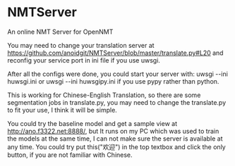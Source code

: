 # NMTServer
An online NMT Server for OpenNMT

You may need to change your translation server at https://github.com/anoidgit/NMTServer/blob/master/translate.py#L20 and reconfig your service port in ini file if you use uwsgi.

After all the configs were done, you could start your server with:
uwsgi --ini huwsgi.ini
or
uwsgi --ini huwsgipy.ini
if you use pypy rather than python.

This is working for Chinese-English Translation, so there are some segmentation jobs in translate.py, you may need to change the translate.py to fit your use, I think it will be simple.

You could try the baseline model and get a sample view at http://ano.f3322.net:8888/, but It runs on my PC which was used to train the models at the same time, I can not make sure the server is available at any time. You could try put this("欢迎") in the top textbox and click the only button, if you are not familiar with Chinese.
